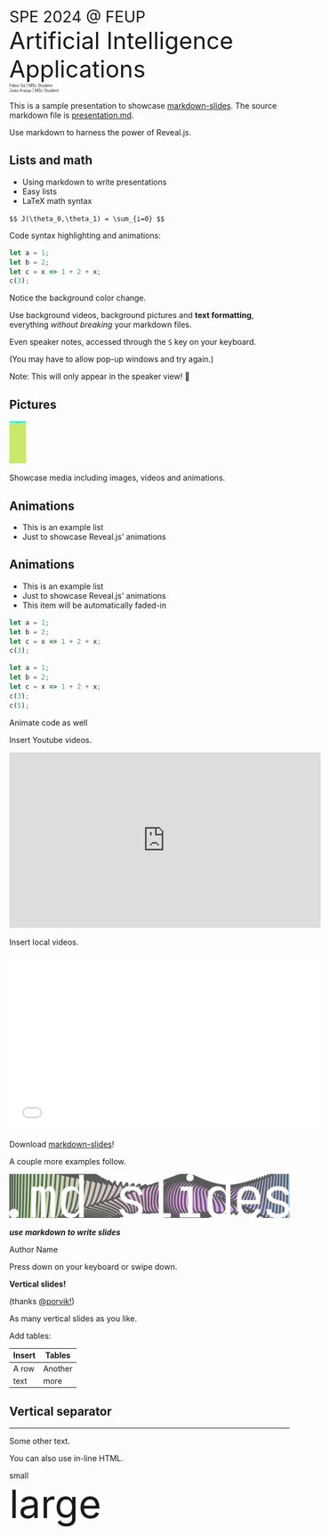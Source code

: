 [comment]: # (This presentation was made with markdown-slides)
[comment]: # (This is a CommonMark compliant comment. It will not be included in the presentation.)
[comment]: # (Compile this presentation with the command below)
[comment]: # (mdslides presentation.md --include media)

[comment]: # (Set the theme:)
[comment]: # (THEME = dracula)
[comment]: # (CODE_THEME = base16/zenburn)
[comment]: # (The list of themes is at https://revealjs.com/themes/)
[comment]: # (The list of code themes is at https://highlightjs.org/)

[comment]: # "You can also use quotes instead of parenthesis"
[comment]: # 'Single quotes work too'
[comment]: # "THEME = white"

[comment]: # (Pass optional settings to reveal.js:)
[comment]: # (controls: true)
[comment]: # (keyboard: true)
[comment]: # (markdown: { smartypants: true })
[comment]: # (hash: false)
[comment]: # (respondToHashChanges: false)
[comment]: # (Other settings are documented at https://revealjs.com/config/)

<div style="font-size: 2em;">
SPE 2024 @ FEUP  <br>
</div>

<div style="font-size: 3em;">
Artificial Intelligence Applications
</div>

<div style="font-size: 0.5em;">
Fábio Sá | MSc Student<br>
João Araújo | MSc Student<br>
</div>

[comment]: # (A comment starting with three or more !!! marks a slide break.)
[comment]: # (!!!)

This is a sample presentation to showcase [markdown-slides](https://gitlab.com/da_doomer/markdown-slides). The source markdown file is [presentation.md](https://gitlab.com/da_doomer/markdown-slides/-/blob/master/example/presentation.md).

[comment]: # (!!!)

Use markdown to harness the power of Reveal.js.

[comment]: # (!!!)

## Lists and math

- Using markdown to write presentations
- Easy lists
- LaTeX math syntax

`$$ J(\theta_0,\theta_1) = \sum_{i=0} $$`

[comment]: # (!!!)

Code syntax highlighting and animations:

```js [1-2|3|4]
let a = 1;
let b = 2;
let c = x => 1 + 2 + x;
c(3);
```

Notice the background color change.

[comment]: # (section attributes for the just-ending slide can be specified:)
[comment]: # (!!! data-background-color="aquamarine")

Use background videos, background pictures and **text formatting**,
everything *without breaking* your markdown files.

[comment]: # (Other background options: https://revealjs.com/backgrounds/)
[comment]: # (!!! data-background-video="media/video.mp4", data-background-video-loop data-background-video-muted data-background-opacity="0.2")

Even speaker notes, accessed through the `S` key on your keyboard.

(You may have to allow pop-up windows and try again.)

Note:
This will only appear in the speaker view! 🤯

[comment]: # (!!!)

## Pictures

![picture of spaghetti](media/image0.gif) <!-- .element: style="height:50vh; max-width:80vw; image-rendering: crisp-edges;" -->

Showcase media including images, videos and animations.

[comment]: # (!!!)

## Animations

- This is an example list
- Just to showcase Reveal.js' animations

[comment]: # (!!! data-auto-animate)

## Animations

- This is an example list
- Just to showcase Reveal.js' animations
- This item will be automatically faded-in

[comment]: # (!!! data-auto-animate)

```js [1-2|3|4]
let a = 1;
let b = 2;
let c = x => 1 + 2 + x;
c(3);
```
<!-- .element: data-id="code" -->

[comment]: # (!!! data-auto-animate)

```js [5]
let a = 1;
let b = 2;
let c = x => 1 + 2 + x;
c(3);
c(5);
```
<!-- .element: data-id="code" -->

Animate code as well <!-- .element: class="fragment" data-fragment-index="1" -->

[comment]: # (!!! data-auto-animate)

Insert Youtube videos.

<iframe width="560" height="315" src="https://www.youtube.com/embed/KPfzRSBzNX4" frameborder="0" allow="accelerometer; autoplay; clipboard-write; encrypted-media; gyroscope; picture-in-picture" allowfullscreen></iframe>

[comment]: # (!!!)

Insert local videos.

<iframe width="560" height="315" src="media/video.mp4" frameborder="0" allow="accelerometer; autoplay; clipboard-write; encrypted-media; gyroscope; picture-in-picture" allowfullscreen></iframe>

[comment]: # (!!!)

Download [markdown-slides](https://gitlab.com/da_doomer/markdown-slides)!

[comment]: # (!!!)

A couple more examples follow.

[comment]: # (!!!)

![logo](media/wide.png)

***use markdown to write slides***

Author Name

[comment]: # (!!!)

[comment]: # (!!! data-background-image="media/inkscape.png" data-background-size="contain")

Press down on your keyboard or swipe down.

[comment]: # (|||)

**Vertical slides!**

(thanks [@porvik!](https://gitlab.com/da_doomer/markdown-slides/-/issues/8))

[comment]: # (|||)

As many vertical slides as you like.

[comment]: # (!!!)

Add tables:

| Insert | Tables |
| ------ | ------ |
| A row  | Another|
| text   | more   |

[comment]: # (!!!)

## Vertical separator

----------

Some other text.

[comment]: # (!!!)

You can also use in-line HTML.

<div style="font-size: 1em;">
small
</div>

<div style="font-size: 5em;">
large
</div>
